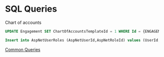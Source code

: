 # SQL Queries

Chart of accounts

```sql
UPDATE Engagement SET ChartOfAccountsTemplateId = 1 WHERE Id = {ENGAGEMENTID}
```

```sql
Insert into AspNetUserRoles (AspNetUserId,AspNetRoleId) values (UserId,3),(UserId,8),(UserId,13)
```

[Common Queries](SQL%20Queries%20ff9bef2a16a044659cae2ade31515a17/Common%20Queries%20df1217e31c7f42be8e2278a8969c8d3d.md)
